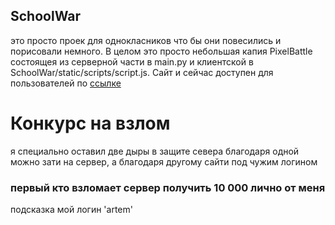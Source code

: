 ## SchoolWar
это просто проек для однокласников что бы они повесились и порисовали немного. В целом это просто небольшая капия PixelBattle состоящея из серверной части в main.py и клиентской в SchoolWar/static/scripts/script.js. Сайт и сейчас доступен для пользователей по [ссылке](https://schoolwar.maxar2005.repl.co)
# Конкурс на взлом 
я специально оставил две дыры в защите севера благодаря одной можно зати на сервер, а благодаря другому сайти под чужим логином
### первый кто взломает сервер получить 10 000 лично от меня 
подсказка мой логин 'artem'
